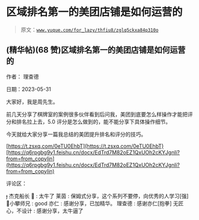 # 区域排名第一的美团店铺是如何运营的

> 原文：[`www.yuque.com/for_lazy/thfiu8/zglq5ckxa84p310o`](https://www.yuque.com/for_lazy/thfiu8/zglq5ckxa84p310o)



## (精华帖)(68 赞)区域排名第一的美团店铺是如何运营的 

作者： 理查德 

日期：2023-05-31 

大家好，我是周先生。 

前几天分享了棋牌室的案例很多伙伴看到后问我，美团到底要怎么样操作才能把评分和排名拉上去，5.0 评分是怎么做到的，能不能分享下具体操作细节。 

今天就给大家分享一篇我总结的美团提升排名和评分的技巧。 

[https://t.zsxq.com/0eTU0EhbT](https://t.zsxq.com/0eTU0EhbT)[https://q6rpgbg9y1.feishu.cn/docx/EdTrd7M82oEZ1QxUOh2cKYJgnIi?from=from_copylin](https://q6rpgbg9y1.feishu.cn/docx/EdTrd7M82oEZ1QxUOh2cKYJgnIi?from=from_copylin) 

评论区： 

 杰克船长 🍼 : 太牛了 莱茵 : 保姆式分享，这个系列不要停，向优秀的人学习[强] 📌小攀师兄 : good 亦仁 : 感谢分享，已加精华。 理查德 : 感谢亦仁[抱拳] 无匠心，不设计 : 感谢分享，太牛逼了